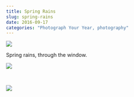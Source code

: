 ```yaml
---
title: Spring Rains
slug: spring-rains
date: 2016-09-17
categories: "Photograph Your Year, photography"
---
```


<p><img src="http://res.cloudinary.com/dy6grlu8z/image/upload/v1558841790/omxd0d14nfqvwoz75z3y.jpg"/></p>
<p>Spring rains, through the window.</p>
<p><img src="http://res.cloudinary.com/dy6grlu8z/image/upload/v1558841791/jjkaok3q1qbbmllxiosc.jpg"/></p>
<p> </p>
<p><img src="http://res.cloudinary.com/dy6grlu8z/image/upload/v1558841792/rarurfmeyj43fpi2wxni.jpg"/></p>
<p> </p>







